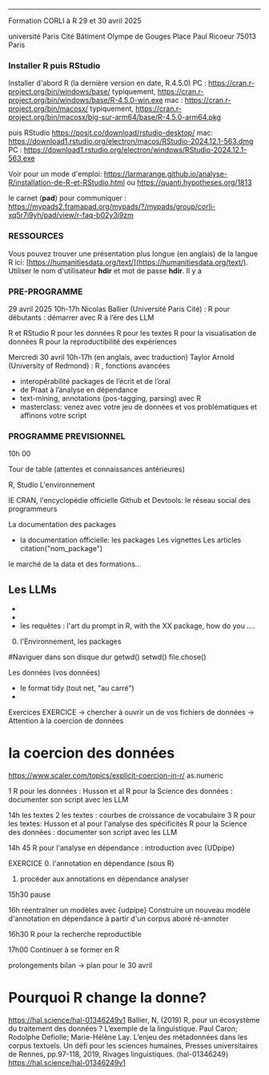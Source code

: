 
*********************************
Formation CORLI à R 29 et 30 avril 2025
 
université Paris Cité
Bâtiment Olympe de Gouges
Place Paul Ricoeur 75013 Paris

 
### Installer R puis RStudio 
Installer d'abord R (la dernière version en date, R.4.5.0)
PC  : https://cran.r-project.org/bin/windows/base/
typiquement, https://cran.r-project.org/bin/windows/base/R-4.5.0-win.exe
mac : https://cran.r-project.org/bin/macosx/
typiquement, https://cran.r-project.org/bin/macosx/big-sur-arm64/base/R-4.5.0-arm64.pkg


puis RStudio
https://posit.co/download/rstudio-desktop/
mac: https://download1.rstudio.org/electron/macos/RStudio-2024.12.1-563.dmg
PC : https://download1.rstudio.org/electron/windows/RStudio-2024.12.1-563.exe


Voir pour un mode d'emploi:
https://larmarange.github.io/analyse-R/installation-de-R-et-RStudio.html
ou
https://quanti.hypotheses.org/1813


le carnet (**pad**) pour communiquer : <https://mypads2.framapad.org/mypads/?/mypads/group/corli-xq5r7i9yh/pad/view/r-faq-b02y3i9zm>

### RESSOURCES

Vous pouvez trouver une présentation plus longue (en anglais) de la langue R ici: [https://humanitiesdata.org/text/](https://humanitiesdata.org/text/). Utiliser le nom d'utilisateur **hdir** et mot de passe **hdir**. Il y a 

### PRE-PROGRAMME 
29 avril 2025  10h-17h 
Nicolas Ballier (Université Paris Cité) : R pour débutants : démarrer avec R à l’ère des LLM
 
R et RStudio
R pour les données
R pour les textes 
R pour la visualisation de données 
R pour la reproductibilité des expériences
 
Mercredi 30 avril  10h-17h 
(en anglais, avec traduction)
Taylor Arnold (University of Redmond)  : R , fonctions avancées

 
- interopérabilité packages de l’écrit et de l’oral
- de Praat à l’analyse en dépendance
- text-mining, annotations (pos-tagging, parsing) avec R
- masterclass: venez avec votre  jeu de données et vos problématiques et affinons votre script








### PROGRAMME PREVISIONNEL

10h 00

Tour de table (attentes et connaissances antérieures)


R, Studio
L'environnement 

lE CRAN, l'encyclopédie officielle
Github et Devtools: le réseau social des programmeurs

La documentation des packages 
- la documentation officielle: les packages
Les vignettes
Les articles 
citation("nom_package")


le marché de la data et des formations...


Les LLMs
- 
- 
- 
- les requêtes : l'art du prompt
in R, with the XX package, how do you ....


0. l'Environnement, les  packages


#Naviguer dans son disque dur
getwd()
setwd()
file.chose()


Les données  (vos données)
- le format tidy (tout net, "au carré")
- 



Exercices
EXERCICE
-> chercher à ouvrir un de vos fichiers de données
-> Attention à la coercion de données 
# la coercion des données 
https://www.scaler.com/topics/explicit-coercion-in-r/
as.numeric


1 R pour les données : Husson et al
R pour la Science des données : documenter son script avec les LLM


14h les textes
2 les textes : courbes de croissance de vocabulaire
3 R pour les textes: Husson et al pour l'analyse des spécificités
R pour la Science des données : documenter son script avec les LLM


14h 45 R pour l'analyse en dépendance : introduction avec {UDpipe}

EXERCICE 
0. l'annotation en dépendance (sous R)
1. procéder aux annotations en dépendance
analyser 

15h30 pause

16h réentraîner un modèles avec {udpipe}
Construire un nouveau modèle d'annotation en dépendance à partir d'un corpus aboré ré-annoter
  
16h30  R pour la recherche reproductible

17h00  Continuer à se former en R


prolongements
bilan
-> plan pour le 30 avril


# Pourquoi R change la donne?
<https://hal.science/hal-01346249v1>
Ballier, N, (2019) R, pour un écosystème du traitement des données ? L’exemple de la linguistique. Paul Caron; Rodolphe Defiolle; Marie-Hélène Lay. L’enjeu des métadonnées dans les corpus textuels. Un défi pour les sciences humaines, Presses universitaires de Rennes, pp.97-118, 2019, Rivages linguistiques. ⟨hal-01346249⟩
https://hal.science/hal-01346249v1




